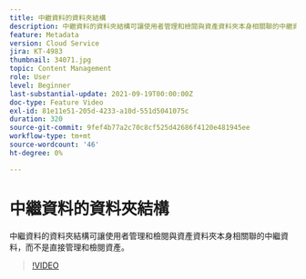 ```yaml
---
title: 中繼資料的資料夾結構
description: 中繼資料的資料夾結構可讓使用者管理和檢閱與資產資料夾本身相關聯的中繼資料，而不是直接管理和檢閱資產。
feature: Metadata
version: Cloud Service
jira: KT-4983
thumbnail: 34071.jpg
topic: Content Management
role: User
level: Beginner
last-substantial-update: 2021-09-19T00:00:00Z
doc-type: Feature Video
exl-id: 81e11e51-205d-4233-a10d-551d5041075c
duration: 320
source-git-commit: 9fef4b77a2c70c8cf525d42686f4120e481945ee
workflow-type: tm+mt
source-wordcount: '46'
ht-degree: 0%

---
```


# 中繼資料的資料夾結構

中繼資料的資料夾結構可讓使用者管理和檢閱與資產資料夾本身相關聯的中繼資料，而不是直接管理和檢閱資產。

>[!VIDEO](https://video.tv.adobe.com/v/34071?quality=12&learn=on)
